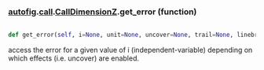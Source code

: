 ### [autofig](autofig.md).[call](autofig.call.md).[CallDimensionZ](autofig.call.CallDimensionZ.md).get_error (function)


```py

def get_error(self, i=None, unit=None, uncover=None, trail=None, linebreak=None, sort_by_indep=None)

```



access the error for a given value of i (independent-variable) depending
on which effects (i.e. uncover) are enabled.

